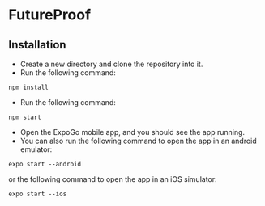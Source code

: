 # FutureProof

## Installation
- Create a new directory and clone the repository into it.
- Run the following command:
```
npm install
```
- Run the following command:
```
npm start
```
- Open the ExpoGo mobile app, and you should see the app running.
- You can also run the following command to open the app in an android emulator:
```
expo start --android
```
or the following command to open the app in an iOS simulator:
```
expo start --ios
```